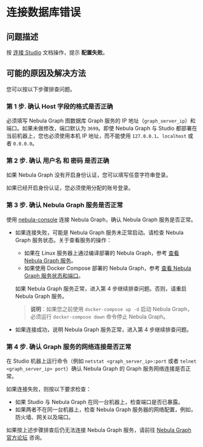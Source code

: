 # 连接数据库错误

## 问题描述

按 [连接 Studio](../deploy-connect/st-ug-connect.md) 文档操作，提示 **配置失败**。

## 可能的原因及解决方法

您可以按以下步骤排查问题。

### 第 1 步. 确认 **Host** 字段的格式是否正确

必须填写 Nebula Graph 图数据库 Graph 服务的 IP 地址（`graph_server_ip`）和端口。如果未做修改，端口默认为 `3699`。即使 Nebula Graph 与 Studio 都部署在当前机器上，您也必须使用本机 IP 地址，而不能使用 `127.0.0.1`、`localhost` 或者 `0.0.0.0`。

### 第 2 步. 确认 **用户名** 和 **密码** 是否正确

如果 Nebula Graph 没有开启身份认证，您可以填写任意字符串登录。

如果已经开启身份认证，您必须使用分配的账号登录。

### 第 3 步. 确认 Nebula Graph 服务是否正常

使用 [nebula-console](https://github.com/vesoft-inc/nebula-console "点击前往 GitHub") 连接 Nebula Graph，确认 Nebula Graph 服务是否正常。

- 如果连接失败，可能是 Nebula Graph 服务未正常启动。请检查 Nebula Graph 服务状态。关于查看服务的操作：

  - 如果在 Linux 服务器上通过编译部署的 Nebula Graph，参考 [查看 Nebula Graph 服务](https://docs.nebula-graph.com.cn/manual-CN/3.build-develop-and-administration/2.install/2.start-stop-service/#nebula_graph_2 "点击前往 Nebula Graph 网站")。
  - 如果使用 Docker Compose 部署的 Nebula Graph，参考 [查看 Nebula Graph 服务状态和端口](https://github.com/vesoft-inc/nebula-docker-compose/blob/master/README_zh-CN.md "点击前往 GitHub 网站")。
  
  如果 Nebula Graph 服务正常，进入第 4 步继续排查问题。否则，请重启 Nebula Graph 服务。
  > **说明**：如果您之前使用 `docker-compose up -d` 启动 Nebula Graph，必须运行 `docker-compose down` 命令停止 Nebula Graph。

- 如果连接成功，说明 Nebula Graph 服务正常，进入第 4 步继续排查问题。

### 第 4 步. 确认 Graph 服务的网络连接是否正常

在 Studio 机器上运行命令（例如 `netstat <graph_server_ip>:port` 或者 `telnet <graph_server_ip> port`）确认 Nebula Graph 的 Graph 服务网络连接是否正常。

如果连接失败，则按以下要求检查：

- 如果 Studio 与 Nebula Graph 在同一台机器上，检查端口是否已暴露。
- 如果两者不在同一台机器上，检查 Nebula Graph 服务器的网络配置，例如，防火墙、网关以及端口。

如果按上述步骤排查后仍无法连接 Nebula Graph 服务，请前往 [Nebula Graph 官方论坛](https://discuss.nebula-graph.com.cn/ "点击前往 Nebula Graph 官方论坛") 咨询。
